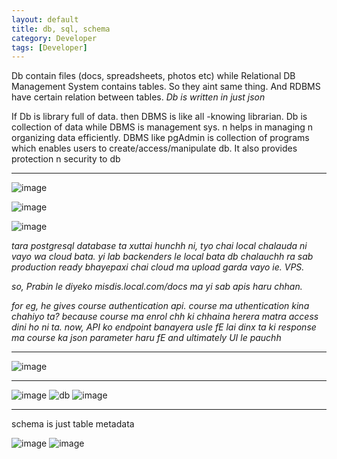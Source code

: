 ```yaml
---
layout: default
title: db, sql, schema
category: Developer
tags: [Developer]
---
```


Db contain files (docs, spreadsheets, photos etc) while Relational DB Management System contains tables.
So they aint same thing.     And RDBMS have certain relation between tables.  _Db is written in just json_

If Db is library full of data. then DBMS is like all -knowing librarian. 
Db is collection of data while DBMS is management sys. n helps in managing n organizing data efficiently.
DBMS like pgAdmin is collection of programs which enables users to create/access/manipulate db. It also provides protection n security to db

 --- 
![image](https://github.com/user-attachments/assets/2a5ccf6f-3aa5-4e1d-b5b0-94abf58f6845)

![image](https://github.com/user-attachments/assets/c573fe32-86b6-423f-80ce-0da46d504f05)

![image](https://github.com/user-attachments/assets/5bb92fa0-ed15-400c-8c01-3ce3f38bd9c3)


_tara postgresql database ta xuttai hunchh ni, tyo chai local chalauda ni vayo wa cloud bata. yi lab backenders le local bata db chalauchh ra sab production ready bhayepaxi chai cloud ma upload garda vayo ie. VPS._

_so, Prabin le diyeko misdis.local.com/docs ma yi sab apis haru chhan._

_for eg, he gives course authentication api. course ma uthentication kina chahiyo ta? because course ma enrol chh ki chhaina herera matra access dini ho ni ta.
now, API ko endpoint banayera usle fE lai dinx ta ki response ma course ka json parameter haru fE and ultimately UI le pauchh_ 

---
![image](https://github.com/sbibek086/write-the-docs/assets/11883023/f0a79b56-e363-46da-8c95-4f812e780554)

---
![image](https://github.com/user-attachments/assets/5fecb842-bcd5-4a4a-8796-506acf72dea3)
![db](https://github.com/user-attachments/assets/dfcff701-d907-4378-9368-795b9ba64bd5)
![image](https://github.com/user-attachments/assets/1cd14445-d0c4-4875-8e4e-b41e22d76ca9)

---
schema is just table metadata

![image](https://github.com/user-attachments/assets/182f280d-e8df-4b46-97fd-d551a9b4782b)
![image](https://github.com/user-attachments/assets/8dd9c615-4097-4cc3-986f-68af49b8ed68)



